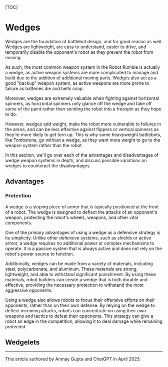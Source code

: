 [TOC]

# Wedges

Wedges are the foundation of battlebot design, and for good reason as well. Wedges are lightweight, are easy to understand, easier to drive, and temporarily disable the opponent's robot as they prevent the robot from moving.

As such, the most common weapon system in the Robot Rumble is actually a wedge, as active weapon systems are more complicated to manage and build due to the addition of additional moving parts. Wedges also act as a good "backup" weapon system, as active weapons are more prone to failure as batteries die and belts snap.

Moreover, wedges are extremely valuable when fighting against horizontal spinners, as horizontal spinners only glance off the wedge and take off some of the paint rather than sending the robot into a freespin as they hope to do.

However, wedges add weight, make the robot more vulnerable to failures in the arena, and can be less effective against flippers or vertical spinners as they're more likely to get torn up. This is why some heavyweight battlebots, like Tombstone, go without a wedge, as they want more weight to go to the weapon system rather than the robot.

In this section, we'll go over each of the advantages and disadvantages of wedge weapon systems in depth, and discuss possible variations on wedges to counteract the disadvantages.

## Advantages

### Protection

A wedge is a sloping piece of armor that is typically positioned at the front of a robot. The wedge is designed to deflect the attacks of an opponent's weapon, protecting the robot's wheels, weapons, and other vital components.

One of the primary advantages of using a wedge as a defensive strategy is its simplicity. Unlike other defensive systems, such as shields or active armor, a wedge requires no additional power or complex mechanisms to operate. It is a passive system that is always active and does not rely on the robot's power source to function.

Additionally, wedges can be made from a variety of materials, including steel, polycarbonate, and aluminum. These materials are strong, lightweight, and able to withstand significant punishment. By using these materials, robot builders can create a wedge that is both durable and effective, providing the necessary protection to withstand the most aggressive opponents.

Using a wedge also allows robots to focus their offensive efforts on their opponents, rather than on their own defense. By relying on the wedge to deflect incoming attacks, robots can concentrate on using their own weapons and tactics to defeat their opponents. This strategy can give a robot an edge in the competition, allowing it to deal damage while remaining protected.

## Wedgelets

---
This article authored by Anmay Gupta and ChatGPT in April 2023.
